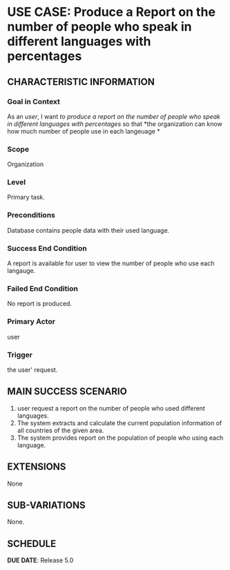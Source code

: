 # USE CASE: Produce a Report on the number of people who speak in different languages with percentages
## CHARACTERISTIC INFORMATION

### Goal in Context

As an *user*, I want *to produce a report on the number of people who speak in different languages with percentages* so that *the organization can know how much number of people use in each langeuage *

### Scope

Organization

### Level

Primary task.

### Preconditions

Database contains people data with their used language.

### Success End Condition

A report is available for user to view the number of people who use each langauge.

### Failed End Condition

No report is produced.

### Primary Actor

user

### Trigger

the user' request.

## MAIN SUCCESS SCENARIO

1. user request a report on the number of people who used different languages.
2. The system extracts and calculate the current population information of all countries of the given area.
3. The system provides report on the population of people who using each language.

## EXTENSIONS

None

## SUB-VARIATIONS

None.

## SCHEDULE

**DUE DATE**: Release 5.0